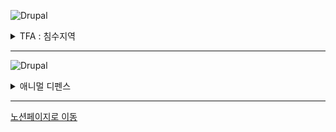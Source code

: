 ![Drupal](https://img.shields.io/badge/TFA-%230678BE.svg?style=for-the-badge&logo=drupal&logoColor=white)
<details>
<summary>TFA : 침수지역</summary>
<div markdown="1">

## **게임장르**     
메트로배니아 액션 어드밴처 RPG 게임.  

## **개요**  
침수 상황의 도시를 배경으로 종교 세력과 저항군 세력의 갈등을 메인 테마로 하여 주인공의 성장과 능력을 통해 새로운 지역의 탐험과 다양한 적들에게 맞서 나아가는 게임이다.  

## **목차**
## [GDD](https://ncyfirstsite.netlify.app/pages/tfapage01)
## [레벨디자인](https://ncyfirstsite.netlify.app/pages/tfapage06)
## [세계관](https://ncyfirstsite.netlify.app/pages/tfapage02)
## [스토리](https://ncyfirstsite.netlify.app/pages/tfapage03)
## [시나리오](https://ncyfirstsite.netlify.app/pages/tfapage04)
## [스토리보드](https://ncyfirstsite.netlify.app/pages/tfapage05)
## [캐릭터](https://ncyfirstsite.netlify.app/pages/tfapage07)
## [캐릭터 모션](https://ncyfirstsite.netlify.app/pages/tfapage08)
## [몬스터&아이템](https://ncyfirstsite.netlify.app/pages/tfapage09)
## [회의록](https://ncyfirstsite.netlify.app/pages/tfapage10)
   
## **목표**  
주인공은 생존과 사회적 선택을 통해 세계를 재건하며 살아 남아야한다.    
</div>
</details>  
<hr/>

![Drupal](https://img.shields.io/badge/AD-199900?style=for-the-badge&logo=leaflet&logoColor=white)

<details>
<summary>애니멀 디펜스</summary>
<div markdown="1">

# 애니멀 디펜스

## **게임장르**     

전략 타워 디펜스 게임.

## **개요**  
애니멀 디펜스는 마법 판타지 세계를 배경으로 귀여운 동물캐릭터로 언데드, 인간, 기계 몬스터에게서 세계수를 지켜내는 게임이다.
  
## **목차**

## **목표**  
동물들의 세계를 침입하는 다양한 적들로부터 세계수를 지키고 잃어 버린 세계수를 되찾아 세계의 평화를 재건해야 한다.


</div>
</details>  
<hr/>

[노션페이지로 이동](https://www.notion.so/07dbb0c4958847f194f0854bb869762f)